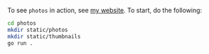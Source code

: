 To see `photos` in action, see [my website](https://photos.krikorian.ca). To start, do the following:

```bash
cd photos
mkdir static/photos
mkdir static/thumbnails
go run .
```
